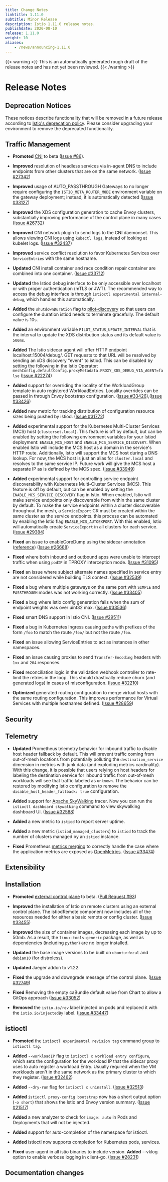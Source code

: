 ```yaml
---
title: Change Notes
linktitle: 1.11.0
subtitle: Minor Release
description: Istio 1.11.0 release notes.
publishdate: 2020-08-10
release: 1.11.0
weight: 10
aliases:
    - /news/announcing-1.11.0
---
```


{{< warning >}}
This is an automatically generated rough draft of the release notes and has not yet been reviewed.
{{< /warning >}}

# Release Notes

## Deprecation Notices

These notices describe functionality that will be removed in a future release according to [Istio's deprecation policy](/about/feature-stages/#feature-phase-definitions). Please consider upgrading your environment to remove the deprecated functionality.



## Traffic Management


- **Promoted** [CNI](/docs/setup/additional-setup/cni/) to beta ([Issue #86](https://github.com/istio/enhancements/issues/86)).

- **Improved** resolution of headless services via in-agent DNS to include endpoints
from other clusters that are on the same network.
  ([Issue #27342](https://github.com/istio/istio/issues/27342))

- **Improved** usage of AUTO_PASSTHROUGH Gateways to no longer require configuring the `ISTIO_META_ROUTER_MODE` environment variable on the gateway deployment; instead, it is automatically detected
  ([Issue #33127](https://github.com/istio/istio/issues/33127))

- **Improved** the XDS configuration generation to cache Envoy clusters, substantially improving performance of the control plane in many cases
  ([Issue #26732](https://github.com/istio/istio/issues/26732))

- **Improved** CNI network plugin to send logs to the CNI daemonset. This allows viewing CNI logs using `kubectl logs`, instead of looking at kubelet logs.
  ([Issue #32437](https://github.com/istio/istio/issues/32437))

- **Improved** service conflict resolution to favor Kubernetes Services over `ServiceEntries` with the same hostname.

- **Updated** CNI install container and race condition repair container are combined into one container.
  ([Issue #33712](https://github.com/istio/istio/issues/33712))

- **Updated** the Istiod debug interface to be only accessible over localhost or with proper authentication (mTLS or JWT).
The recommended way to access the debug interface is through `istioctl experimental internal-debug`, which handles
this automatically.
  
- **Added** the `shutdownDuration` flag to [pilot-discovery](/docs/reference/commands/pilot-discovery/) so that users can configure the duration istiod needs to terminate gracefully. The default value is 10s.
  
- **Added** an environment variable `PILOT_STATUS_UPDATE_INTERVAL` that is the interval to update the XDS distribution status and its default value is `500ms`.

- **Added** The Istio sidecar agent will offer HTTP endpoint localhost:15004/debug/<typeurl>.  GET requests
to that URL will be resolved by sending an xDS discovery "event" to istiod.  This can be disabled by setting
the following in the Istio Operator: `meshConfig.defaultConfig.proxyMetadata.PROXY_XDS_DEBUG_VIA_AGENT=false`
  ([Issue #22274](https://github.com/istio/istio/issues/22274))

- **Added** support for overriding the locality of the WorkloadGroup template in
auto registered WorkloadEntries. Locality overrides can be passed in through
Envoy bootstrap configuration.
  ([Issue #33426](https://github.com/istio/istio/pull/33426)),([Issue #33426](https://github.com/istio/istio/issues/33426))

- **Added** new metric for tracking distribution of configuration resource sizes being pushed by istiod.
  ([Issue #31772](https://github.com/istio/istio/issues/31772))

- **Added** experimental support for the Kubernetes Multi-Cluster Services (MCS) host (`clusterset.local`).
This feature is off by default, but can be enabled by setting the following environment variables for your Istiod deployment:
`ENABLE_MCS_HOST` and `ENABLE_MCS_SERVICE_DISCOVERY`. When enabled Istio will include the MCS host as a
domain in the service's HTTP route. Additionally, Istio will support the MCS host during a DNS lookup.
For now, the MCS host is just an alias for `cluster.local` and resolves to the same service IP.
Future work will give the MCS host a separate IP as is defined by the MCS spec.  ([Issue #33949](https://github.com/istio/istio/issues/33949))

- **Added** experimental support for controlling service endpoint discoverability with Kubernetes Multi-Cluster
Services (MCS). This feature is off by default, but can be enabled by setting the
`ENABLE_MCS_SERVICE_DISCOVERY` flag in Istio. When enabled, Istio will make service endpoints
only discoverable from within the same cluster by default. To make the service endpoints within a cluster
discoverable throughout the mesh, a `ServiceExport` CR must be created within the same cluster as the service
endpoints. this process can be automated by enabling the Istio flag `ENABLE_MCS_AUTOEXPORT`. With this enabled,
Istio will automatically create `ServiceExport` in all clusters for each service.
  ([Issue #29384](https://github.com/istio/istio/issues/29384))

- **Fixed** an issue to enableCoreDump using the sidecar annotation
 ([reference]( https://istio.io/latest/docs/reference/config/annotations/)) ([Issue #26668](https://github.com/istio/istio/issues/26668))

- **Fixed** where both inbound and outbound apps were unable to intercept traffic when using `podIP` in TPROXY interception mode.
  ([Issue #31095](https://github.com/istio/istio/issues/31095))

- **Fixed** an issue where subject alternate names specified in service entry are not considered while building TLS context.
  ([Issue #32539](https://github.com/istio/istio/issues/32539))

- **Fixed** a bug where multiple gateways on the same port with `SIMPLE` and `PASSTHROUGH` modes was not working correctly.  ([Issue #33405](https://github.com/istio/istio/issues/33405))

- **Fixed** a bug where Istio config generation fails when the sum of endpoint weights was over uint32 max.  ([Issue #33536](https://github.com/istio/istio/issues/33536))

- **Fixed** smart DNS support in Istio CNI.
  ([Issue #29511](https://github.com/istio/istio/issues/29511))

- **Fixed** a bug in Kubernetes Ingress causing paths with prefixes of the form `/foo` to
match the route `/foo/` but not the route `/foo`.
  

- **Fixed** an issue allowing ServiceEntries to act as instances in other namespaces.
  
- **Fixed** an issue causing proxies to send `Transfer-Encoding` headers with `1xx` and `204` responses.
  
- **Fixed** reconciliation logic in the validation webhook controller to rate-limit
the retries in the loop. This should drastically reduce churn (and generated logs)
in cases of misconfiguration.
  ([Issue #32210](https://github.com/istio/istio/issues/32210))

- **Optimized** generated routing configuration to merge virtual hosts with the same routing configuration. This improves performance for Virtual Services with multiple hostnames defined.
  ([Issue #28659](https://github.com/istio/istio/issues/28659))

## Security











## Telemetry

- **Updated** Prometheus telemetry behavior for inbound traffic to disable host header fallback by default. This will
prevent traffic coming from out-of-mesh locations from potentially polluting the `destination_service` dimension in
metrics with junk data (and exploding metrics cardinality). With this change, it is possible that users relying on
host headers for labeling the destination service for inbound traffic from out-of-mesh workloads will see that traffic
labeled as `unknown`. The behavior can be restored by modifying Istio configuration to remove the `disable_host_header_fallback: true`
configuration.
  
- **Added** support for [Apache SkyWalking](https://skywalking.apache.org/) tracer. Now you can run the `istioctl dashboard skywalking` command to view skywalking dashboard UI.
  ([Issue #32588](https://github.com/istio/istio/pull/32588))

- **Added** a new metric to `istiod` to report server uptime.
  
- **Added** a new metric (`istiod_managed_clusters`) to `istiod` to track the number of clusters managed by an
`istiod` instance.
  
- **Fixed** Prometheus [metrics merging](/docs/ops/integrations/prometheus/#option-1-metrics-merging) to
correctly handle the case where the application metrics are exposed as [OpenMetrics](https://github.com/OpenObservability/OpenMetrics).
  ([Issue #33474](https://github.com/istio/istio/issues/33474))

## Extensibility











## Installation

- **Promoted** [external control plane](/docs/setup/install/external-controlplane/) to beta.
  ([Pull Request #93](https://github.com/istio/enhancements/pull/93))

- **Improved** the installation of Istio on remote clusters using an external control plane.
The istiodRemote component now includes all of the resources needed for either a basic remote or config cluster.
  ([Issue #33455](https://github.com/istio/istio/issues/33455))

- **Improved** the size of container images, decreasing each image by up to 50mb. As a result, the `linux-tools-generic` package, as well as dependencies (including `python`) are no longer installed.
  
- **Updated** the base image versions to be built on `ubuntu:focal` and `debian10` (for distroless).
  
- **Updated** Jaeger addon to v1.22.
  
- **Fixed** the upgrade and downgrade message of the control plane.
  ([Issue #32749](https://github.com/istio/istio/issues/32749))

- **Fixed** Removing the empty caBundle default value from Chart to allow a GitOps approach
  ([Issue #33052](https://github.com/istio/istio/issues/33052))

- **Removed** the `istio.io/rev` label injected on pods and replaced it with the `istio.io/injectedBy` label.
  ([Issue #33447](https://github.com/istio/istio/issues/33447))



## istioctl

- **Promoted** the `istioctl experimental revision tag` command group to `istioctl tag`.
  



- **Added** `--workloadIP` flag to `istioctl x workload entry configure`, which sets the configuration for the workload IP that the sidecar proxy uses to auto register a workload Entry. 
Usually required when the VM workloads aren't in the same network as the primary cluster to which they register. 
  ([Issue #32462](https://github.com/istio/istio/issues/32462))

- **Added** `--dry-run` flag for `istioctl x uninstall`.
  ([Issue #32513](https://github.com/istio/istio/issues/32513))

- **Added** `istioctl proxy-config bootstrap` now has a short output option (`-o short`) that shows the Istio and Envoy version summary.
  ([Issue #21517](https://github.com/istio/istio/issues/21517))

- **Added** a new analyzer to check for `image: auto` in Pods and Deployments that will not be injected.
  

- **Added** support for auto-completion of the namespace for istioctl.
  

- **Added** istioctl now supports completion for Kubernetes pods, services.
  


- **Fixed** user-agent in all istio binaries to include version.
**Added** --vklog option to enable verbose logging in client-go.
  ([Issue #28231](https://github.com/istio/istio/issues/28231))





## Documentation changes
